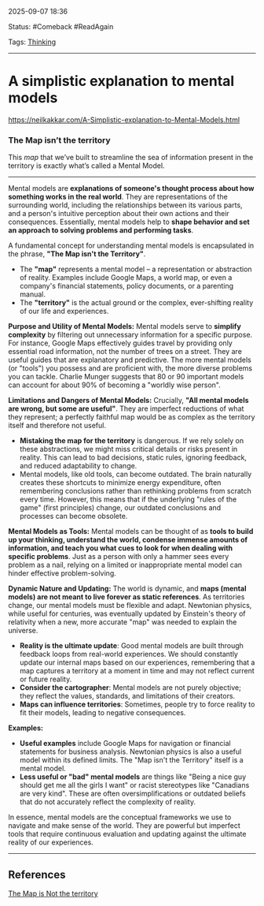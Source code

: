 
2025-09-07 18:36

Status: #Comeback #ReadAgain 

Tags: [Thinking](3%20-%20Tags/Thinking.md)

---
# A simplistic explanation to mental models
https://neilkakkar.com/A-Simplistic-explanation-to-Mental-Models.html

### The Map isn’t the territory

This _map_ that we’ve built to streamline the sea of information present in the territory is exactly what’s called a Mental Model.

---
Mental models are **explanations of someone's thought process about how something works in the real world**. They are representations of the surrounding world, including the relationships between its various parts, and a person's intuitive perception about their own actions and their consequences. Essentially, mental models help to **shape behavior and set an approach to solving problems and performing tasks**.

A fundamental concept for understanding mental models is encapsulated in the phrase, **"The Map isn't the Territory"**.

- The **"map"** represents a mental model – a representation or abstraction of reality. Examples include Google Maps, a world map, or even a company's financial statements, policy documents, or a parenting manual.
- The **"territory"** is the actual ground or the complex, ever-shifting reality of our life and experiences.

**Purpose and Utility of Mental Models:** Mental models serve to **simplify complexity** by filtering out unnecessary information for a specific purpose. For instance, Google Maps effectively guides travel by providing only essential road information, not the number of trees on a street. They are useful guides that are explanatory and predictive. The more mental models (or "tools") you possess and are proficient with, the more diverse problems you can tackle. Charlie Munger suggests that 80 or 90 important models can account for about 90% of becoming a "worldly wise person".

**Limitations and Dangers of Mental Models:** Crucially, **"All mental models are wrong, but some are useful"**. They are imperfect reductions of what they represent; a perfectly faithful map would be as complex as the territory itself and therefore not useful.

- **Mistaking the map for the territory** is dangerous. If we rely solely on these abstractions, we might miss critical details or risks present in reality. This can lead to bad decisions, static rules, ignoring feedback, and reduced adaptability to change.
- Mental models, like old tools, can become outdated. The brain naturally creates these shortcuts to minimize energy expenditure, often remembering conclusions rather than rethinking problems from scratch every time. However, this means that if the underlying "rules of the game" (first principles) change, our outdated conclusions and processes can become obsolete.

**Mental Models as Tools:** Mental models can be thought of as **tools to build up your thinking, understand the world, condense immense amounts of information, and teach you what cues to look for when dealing with specific problems**. Just as a person with only a hammer sees every problem as a nail, relying on a limited or inappropriate mental model can hinder effective problem-solving.

**Dynamic Nature and Updating:** The world is dynamic, and **maps (mental models) are not meant to live forever as static references**. As territories change, our mental models must be flexible and adapt. Newtonian physics, while useful for centuries, was eventually updated by Einstein's theory of relativity when a new, more accurate "map" was needed to explain the universe.

- **Reality is the ultimate update**: Good mental models are built through feedback loops from real-world experiences. We should constantly update our internal maps based on our experiences, remembering that a map captures a territory at a moment in time and may not reflect current or future reality.
- **Consider the cartographer**: Mental models are not purely objective; they reflect the values, standards, and limitations of their creators.
- **Maps can influence territories**: Sometimes, people try to force reality to fit their models, leading to negative consequences.

**Examples:**

- **Useful examples** include Google Maps for navigation or financial statements for business analysis. Newtonian physics is also a useful model within its defined limits. The "Map isn't the Territory" itself is a mental model.
- **Less useful or "bad" mental models** are things like "Being a nice guy should get me all the girls I want" or racist stereotypes like "Canadians are very kind". These are often oversimplifications or outdated beliefs that do not accurately reflect the complexity of reality.

In essence, mental models are the conceptual frameworks we use to navigate and make sense of the world. They are powerful but imperfect tools that require continuous evaluation and updating against the ultimate reality of our experiences.

---
## References
[The Map is Not the territory](2%20-%20Source%20Material/Articles/The%20Map%20is%20Not%20the%20territory.md)